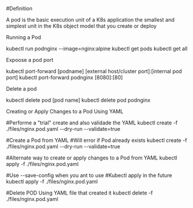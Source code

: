 
#Definition

A pod is the basic execution unit of a K8s application the smallest and simplest unit in the K8s object model that you create or deploy 


Running a Pod

kubectl run podnginx --image=nginx:alpine
kubectl get pods
kubectl get all


Expoose a pod port

kubectl port-forward [podname] [external host/cluster port]:[internal pod port]
kubectl port-forward podnginx [8080]:[80]


Delete a pod

kubectl delete pod [pod name]
kubectl delete pod podnginx


Creating or Apply Changes to a Pod Using YAML

#Performe a "trial" create and also validade the YAML
kubectl create -f ./files/nginx.pod.yaml --dry-run --validate=true

#Create a Pod from YAML
#Will error if Pod already exists
kubectl create -f ./files/nginx.pod.yaml --dry-run --validate=true

#Alternate way to create or apply changes to a Pod from YAML
kubectl apply -f ./files/nginx.pod.yaml 

#Use --save-config when you ant to use 
#Kubectl apply in the future
kubectl apply -f ./files/nginx.pod.yaml 

#Delete POD Using YAML file that created it
kubectl delete -f ./files/nginx.pod.yaml 